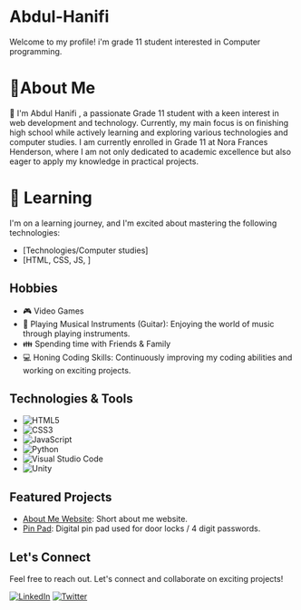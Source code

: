 # Abdul-Hanifi
Welcome to my profile! i'm grade 11 student interested in Computer programming.
# 👔About Me
👋 I'm Abdul Hanifi , a passionate Grade 11 student with a keen interest in web development and technology. Currently, my main focus is on finishing high school while actively learning and exploring various technologies and computer studies.
I am currently enrolled in Grade 11 at Nora Frances Henderson, where I am not only dedicated to academic excellence but also eager to apply my knowledge in practical projects.

# 🌱 Learning
I'm on a learning journey, and I'm excited about mastering the following technologies:
- [Technologies/Computer studies]
- [HTML, CSS, JS, ]

## Hobbies

- 🎮 Video Games
- 🎵 Playing Musical Instruments (Guitar): Enjoying the world of music through playing instruments.
- 👪 Spending time with Friends & Family
- 💻 Honing Coding Skills: Continuously improving my coding abilities and working on exciting projects.

## Technologies & Tools

- ![HTML5](https://img.shields.io/badge/HTML5-E34F26?logo=html5&logoColor=white)
- ![CSS3](https://img.shields.io/badge/CSS3-1572B6?logo=css3&logoColor=white)
- ![JavaScript](https://img.shields.io/badge/JavaScript-F7DF1E?logo=javascript&logoColor=black)
- ![Python](https://img.shields.io/badge/Python-3776AB?logo=python&logoColor=white)
- ![Visual Studio Code](https://img.shields.io/badge/VSCode-007ACC?logo=visual-studio-code&logoColor=white)
- ![Unity](https://img.shields.io/badge/Unity-000000?logo=unity&logoColor=white)

## Featured Projects

- [About Me Website](https://github.com/Robbi3-T/About-Me-Website): Short about me website.
- [Pin Pad](https://github.com/Robbi3-T/Pin-Pad): Digital pin pad used for door locks / 4 digit passwords.

## Let's Connect

Feel free to reach out. Let's connect and collaborate on exciting projects!

[![LinkedIn](https://img.shields.io/badge/LinkedIn-Connect-blue)](https://www.linkedin.com/in/robert-trewolla-buckie-128a05243/)
[![Twitter](https://img.shields.io/badge/Twitter-Follow-blue)](https://twitter.com/RTrewolla)
